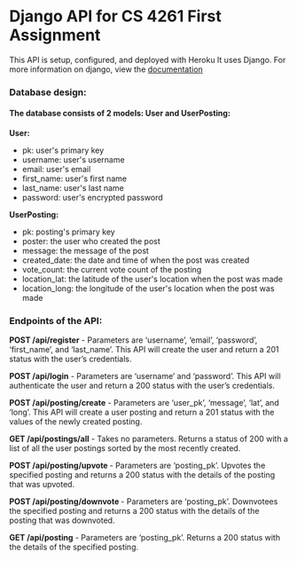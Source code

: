 # Django API for CS 4261 First Assignment
This API is setup, configured, and deployed with Heroku
It uses Django. For more information on django, view the [documentation](https://docs.djangoproject.com/en/3.2/)

### Database design:
#### The database consists of 2 models: User and UserPosting:
<strong>User:</strong>
- pk: user's primary key
- username: user's username
- email: user's email
- first_name: user's first name
- last_name: user's last name
- password: user's encrypted password

<strong>UserPosting:</strong>
- pk: posting's primary key
- poster: the user who created the post
- message: the message of the post
- created_date: the date and time of when the post was created
- vote_count: the current vote count of the posting
- location_lat: the latitude of the user's location when the post was made
- location_long: the longitude of the user's location when the post was made

### Endpoints of the API:
<strong>POST /api/register</strong> - Parameters are ‘username’, ‘email’, ‘password’, ‘first_name’, and ‘last_name’. This API will create the user and return a 201 status with the user’s credentials.

<strong>POST /api/login</strong> - Parameters are ‘username’ and ‘password’. This API will authenticate the user and return a 200 status with the user’s credentials.

<strong>POST /api/posting/create</strong> - Parameters are ‘user_pk’, ‘message’, ‘lat’, and ‘long’. This API will create a user posting and return a 201 status with the values of the newly created posting.

<strong>GET /api/postings/all</strong> - Takes no parameters. Returns a status of 200 with a list of all the user postings sorted by the most recently created.

<strong>POST /api/posting/upvote </strong> - Parameters are ‘posting_pk’. Upvotes the specified posting and returns a 200 status with the details of the posting that was upvoted.

<strong>POST /api/posting/downvote </strong> - Parameters are ‘posting_pk’. Downvotees the specified posting and returns a 200 status with the details of the posting that was downvoted.

<strong>GET /api/posting</strong> - Parameters are ‘posting_pk’. Returns a 200 status with the details of the specified posting.
